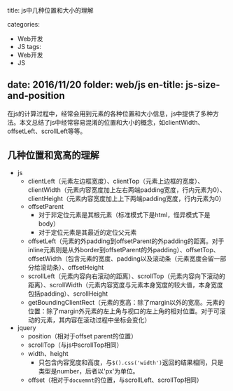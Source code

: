 title: js中几种位置和大小的理解

categories:
- Web开发
- JS
tags:
- Web开发
- JS

date: 2016/11/20
folder: web/js
en-title: js-size-and-position
---
在js的计算过程中，经常会用到元素的各种位置和大小信息，js中提供了多种方法。本文总结了js中经常容易混淆的位置和大小的概念，如clientWidth、offsetLeft、scrollLeft等等。
<!-- more -->
## 几种位置和宽高的理解

* js
  * clientLeft（元素左边框宽度）、clientTop（元素上边框的宽度）、clientWidth（元素内容宽度加上左右两端padding宽度，行内元素为0）、clientHeight（元素内容宽度加上上下两端padding宽度，行内元素为0）
  * offsetParent
    * 对于非定位元素是其根元素（标准模式下是html，怪异模式下是body）
    * 对于定位元素是其最近的定位父元素
  * offsetLeft（元素的外padding到offsetParent的外padding的距离。对于inline元素则是从外border到offsetParent的外padding）、offsetTop、offsetWidth（包含元素的宽度、padding以及滚动条（元素宽度会留一部分给滚动条）、offsetHeight
  * scrollLeft（元素内容向右滚动的距离）、scrollTop（元素内容向下滚动的距离）、scrollWidth（元素内容宽度与元素本身宽度的较大值，本身宽度包括padding）、scrollHeight
  * getBoundingClientRect（元素的宽高：除了margin以外的宽高。元素的位置：除了margin外元素的左上角与视口的左上角的相对位置。对于可滚动的元素，其内容在滚动过程中坐标会变化）
* jquery
  * position（相对于offset parent的位置）
  * scrollTop（与js中scrollTop相同）
  * width、height
    * 只包含内容宽度和高度，与`$().css('width')`返回的结果相同，只是类型是number，后者以'px'为单位。
  * offset（相对于`docuemnt`的位置，与scrollLeft、scrollTop相同）